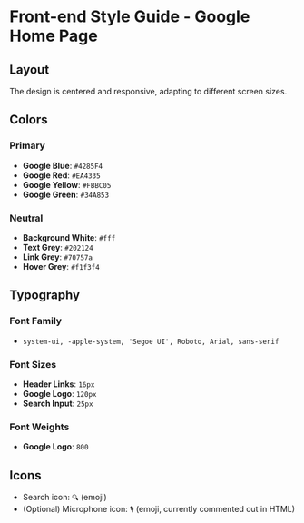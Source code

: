 # Front-end Style Guide - Google Home Page

## Layout

The design is centered and responsive, adapting to different screen sizes.

## Colors

### Primary

- **Google Blue**: `#4285F4`
- **Google Red**: `#EA4335`
- **Google Yellow**: `#FBBC05`
- **Google Green**: `#34A853`

### Neutral

- **Background White**: `#fff`
- **Text Grey**: `#202124`
- **Link Grey**: `#70757a`
- **Hover Grey**: `#f1f3f4`

## Typography

### Font Family

- `system-ui, -apple-system, 'Segoe UI', Roboto, Arial, sans-serif`

### Font Sizes

- **Header Links**: `16px`
- **Google Logo**: `120px`
- **Search Input**: `25px`

### Font Weights

- **Google Logo**: `800`

## Icons

- Search icon: `🔍` (emoji)
- (Optional) Microphone icon: `🎙️` (emoji, currently commented out in HTML)
